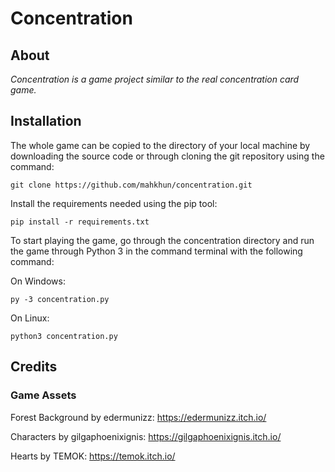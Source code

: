 # Concentration
## About
*Concentration is a game project similar to the real concentration card game.*
## Installation
The whole game can be copied to the directory of your local machine by downloading the source code or through cloning the git repository using the command:

```git clone https://github.com/mahkhun/concentration.git```

 Install the requirements needed using the pip tool:

```pip install -r requirements.txt```

To start playing the game, go through the concentration directory and run the game through Python 3 in the command terminal with the following command:

On Windows:

```py -3 concentration.py```

On Linux:

```python3 concentration.py```

## Credits
### Game Assets
Forest Background by edermunizz: https://edermunizz.itch.io/

Characters by gilgaphoenixignis: https://gilgaphoenixignis.itch.io/

Hearts by TEMOK: https://temok.itch.io/
